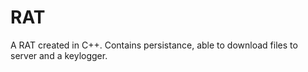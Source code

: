 # RAT
A RAT created in C++. Contains persistance, able to download files to server and a keylogger.
